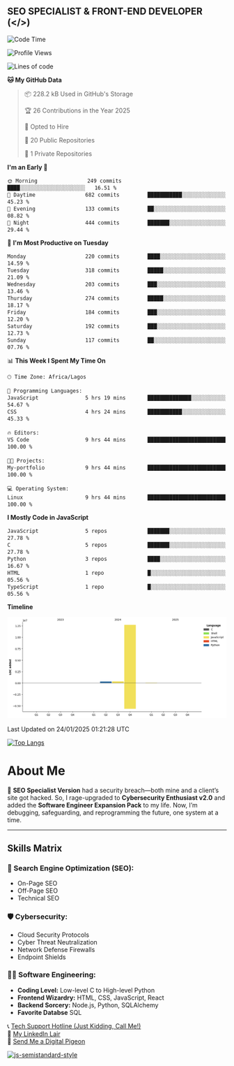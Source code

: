 ## SEO SPECIALIST & FRONT-END DEVELOPER (</>)

<!--START_SECTION:waka-->
![Code Time](http://img.shields.io/badge/Code%20Time-41%20hrs%2033%20mins-blue)

![Profile Views](http://img.shields.io/badge/Profile%20Views-0-blue)

![Lines of code](https://img.shields.io/badge/From%20Hello%20World%20I%27ve%20Written-13.4%20million%20lines%20of%20code-blue)

**🐱 My GitHub Data** 

> 📦 228.2 kB Used in GitHub's Storage 
 > 
> 🏆 26 Contributions in the Year 2025
 > 
> 💼 Opted to Hire
 > 
> 📜 20 Public Repositories 
 > 
> 🔑 1 Private Repositories 
 > 
**I'm an Early 🐤** 

```text
🌞 Morning                249 commits         ████░░░░░░░░░░░░░░░░░░░░░   16.51 % 
🌆 Daytime                682 commits         ███████████░░░░░░░░░░░░░░   45.23 % 
🌃 Evening                133 commits         ██░░░░░░░░░░░░░░░░░░░░░░░   08.82 % 
🌙 Night                  444 commits         ███████░░░░░░░░░░░░░░░░░░   29.44 % 
```
📅 **I'm Most Productive on Tuesday** 

```text
Monday                   220 commits         ████░░░░░░░░░░░░░░░░░░░░░   14.59 % 
Tuesday                  318 commits         █████░░░░░░░░░░░░░░░░░░░░   21.09 % 
Wednesday                203 commits         ███░░░░░░░░░░░░░░░░░░░░░░   13.46 % 
Thursday                 274 commits         █████░░░░░░░░░░░░░░░░░░░░   18.17 % 
Friday                   184 commits         ███░░░░░░░░░░░░░░░░░░░░░░   12.20 % 
Saturday                 192 commits         ███░░░░░░░░░░░░░░░░░░░░░░   12.73 % 
Sunday                   117 commits         ██░░░░░░░░░░░░░░░░░░░░░░░   07.76 % 
```


📊 **This Week I Spent My Time On** 

```text
🕑︎ Time Zone: Africa/Lagos

💬 Programming Languages: 
JavaScript               5 hrs 19 mins       ██████████████░░░░░░░░░░░   54.67 % 
CSS                      4 hrs 24 mins       ███████████░░░░░░░░░░░░░░   45.33 % 

🔥 Editors: 
VS Code                  9 hrs 44 mins       █████████████████████████   100.00 % 

🐱‍💻 Projects: 
My-portfolio             9 hrs 44 mins       █████████████████████████   100.00 % 

💻 Operating System: 
Linux                    9 hrs 44 mins       █████████████████████████   100.00 % 
```

**I Mostly Code in JavaScript** 

```text
JavaScript               5 repos             ███████░░░░░░░░░░░░░░░░░░   27.78 % 
C                        5 repos             ███████░░░░░░░░░░░░░░░░░░   27.78 % 
Python                   3 repos             ████░░░░░░░░░░░░░░░░░░░░░   16.67 % 
HTML                     1 repo              █░░░░░░░░░░░░░░░░░░░░░░░░   05.56 % 
TypeScript               1 repo              █░░░░░░░░░░░░░░░░░░░░░░░░   05.56 % 
```



**Timeline**

![Lines of Code chart](https://raw.githubusercontent.com/T33C33/T33C33/main/assets/bar_graph.png)


 Last Updated on 24/01/2025 01:21:28 UTC
<!--END_SECTION:waka-->

[![Top Langs](https://github-readme-stats.vercel.app/api/top-langs/?username=T33C33&layout=compact&theme=radical)](https://github.com/T33C33)

# About Me

👾 **SEO Specialist Version** had a security breach—both mine and a client’s site got hacked. So, I rage-upgraded to **Cybersecurity Enthusiast v2.0** and added the **Software Engineer Expansion Pack** to my life. Now, I’m debugging, safeguarding, and reprogramming the future, one system at a time.

---

## Skills Matrix

### 🎯 Search Engine Optimization (SEO):

- On-Page SEO
- Off-Page SEO
- Technical SEO

### 🛡️ Cybersecurity:

- Cloud Security Protocols
- Cyber Threat Neutralization
- Network Defense Firewalls
- Endpoint Shields

### 👨‍💻 Software Engineering:

- **Coding Level:** Low-level C to High-level Python
- **Frontend Wizardry:** HTML, CSS, JavaScript, React
- **Backend Sorcery:** Node.js, Python, SQLAlchemy
- **Favorite Databse** SQL

📞 [Tech Support Hotline (Just Kidding, Call Me!)](tel:+2348088625285)  
🔗 [My LinkedIn Lair](https://www.linkedin.com/in/teecee 'teecee')  
📧 [Send Me a Digital Pigeon](mailto:teeceeiheukwumere@gmail.com)

[![js-semistandard-style](https://raw.githubusercontent.com/standard/semistandard/master/badge.svg)](https://github.com/standard/semistandard)
